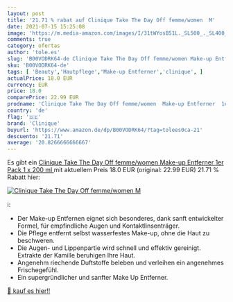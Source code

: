 ```yaml
---
layout: post
title: '21.71 % rabat auf Clinique Take The Day Off femme/women  M'
date: 2021-07-15 15:25:08
image: 'https://m.media-amazon.com/images/I/31tWYosB51L._SL500_._SL400_.jpg'
comments: true
category: ofertas
author: 'tole.es'
slug: 'B00VODRK64-de Clinique Take The Day Off femme/women Make-up Entferner...'
sku: 'B00VODRK64-de'
tags: [ 'Beauty','Hautpflege','Make-up Entferner','clinique', ]
actualPrice: 18.0 EUR
currency: EUR
price: 18.0
comparePrice: 22.99 EUR
prodname: 'Clinique Take The Day Off femme/women  Make-up Entferner  1er Pack  1 x 200 ml '
country: 'de'
flag: '🇩🇪'
brand: 'Clinique'
buyurl: 'https://www.amazon.de/dp/B00VODRK64/?tag=tolees0ca-21'
descuento: '21.71'
average: '20.8266666666667'
---
```


Es gibt ein [Clinique Take The Day Off femme/women  Make-up Entferner  1er Pack  1 x 200 ml ](https://www.amazon.de/dp/B00VODRK64/?tag=tolees0ca-21) mit aktuellem Preis 18.0 EUR (original: 22.99 EUR) 21.71 % Rabatt hier:

[![Clinique Take The Day Off femme/women  M](https://m.media-amazon.com/images/I/31tWYosB51L._SL500_._SL400_.jpg)](https://www.amazon.de/dp/B00VODRK64/?tag=tolees0ca-21)

ℹ️:

- Der Make-up Entfernen eignet sich besonderes, dank sanft entwickelter Formel, für empfindliche Augen und Kontaktlinsenträger.
- Die Pflege entfernt selbst wasserfestes Make-up, ohne die Haut zu beschweren.
- Die Augen- und Lippenpartie wird schnell und effektiv gereinigt. Extrakte der Kamille beruhigen Ihre Haut.
- Angenehm riechende Duftstoffe beleben und verleihen ein angenehmes Frischegefühl.
- Ein supergründlicher und sanfter Make Up Entferner.

[🛒 kauf es hier!!](https://www.amazon.de/dp/B00VODRK64/?tag=tolees0ca-21)
